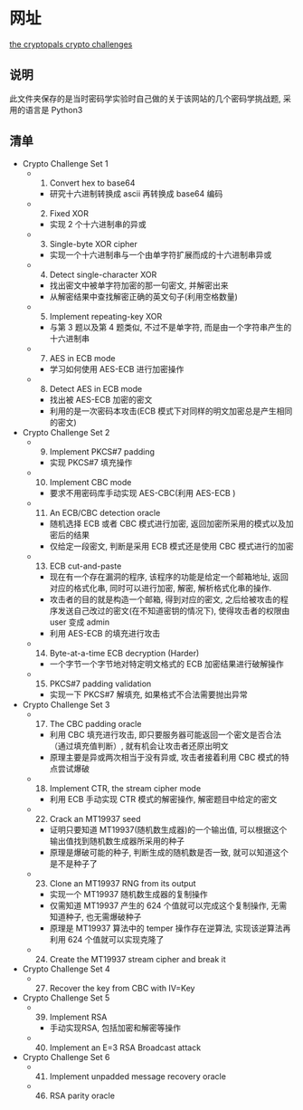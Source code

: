 # 网址
[the cryptopals crypto challenges](https://cryptopals.com/)

## 说明
此文件夹保存的是当时密码学实验时自己做的关于该网站的几个密码学挑战题, 采用的语言是 Python3

## 清单
* Crypto Challenge Set 1
    * 1. Convert hex to base64
        * 研究十六进制转换成 ascii 再转换成 base64 编码
    * 2. Fixed XOR
        * 实现 2 个十六进制串的异或
    * 3. Single-byte XOR cipher
        * 实现一个十六进制串与一个由单字符扩展而成的十六进制串异或
    * 4. Detect single-character XOR
        * 找出密文中被单字符加密的那一句密文, 并解密出来
        * 从解密结果中查找解密正确的英文句子(利用空格数量)
    * 5. Implement repeating-key XOR
        * 与第 3 题以及第 4 题类似, 不过不是单字符, 而是由一个字符串产生的十六进制串
    * 7. AES in ECB mode
        * 学习如何使用 AES-ECB 进行加密操作
    * 8. Detect AES in ECB mode
        * 找出被 AES-ECB 加密的密文
        * 利用的是一次密码本攻击(ECB 模式下对同样的明文加密总是产生相同的密文)
* Crypto Challenge Set 2
    * 9. Implement PKCS#7 padding
        * 实现 PKCS#7 填充操作
    * 10. Implement CBC mode
        * 要求不用密码库手动实现 AES-CBC(利用 AES-ECB )
    * 11. An ECB/CBC detection oracle
        * 随机选择 ECB 或者 CBC 模式进行加密, 返回加密所采用的模式以及加密后的结果
        * 仅给定一段密文, 判断是采用 ECB 模式还是使用 CBC 模式进行的加密
    * 13. ECB cut-and-paste
        * 现在有一个存在漏洞的程序, 该程序的功能是给定一个邮箱地址, 返回对应的格式化串, 同时可以进行加密, 解密, 解析格式化串的操作.
        * 攻击者的目的就是构造一个邮箱, 得到对应的密文, 之后给被攻击的程序发送自己改过的密文(在不知道密钥的情况下), 使得攻击者的权限由 user 变成 admin
        * 利用 AES-ECB 的填充进行攻击
    * 14. Byte-at-a-time ECB decryption (Harder)
        * 一个字节一个字节地对特定明文格式的 ECB 加密结果进行破解操作
    * 15. PKCS#7 padding validation
        * 实现一下 PKCS#7 解填充, 如果格式不合法需要抛出异常
* Crypto Challenge Set 3
    * 17. The CBC padding oracle
        * 利用 CBC 填充进行攻击, 即只要服务器可能返回一个密文是否合法（通过填充值判断）, 就有机会让攻击者还原出明文
        * 原理主要是异或两次相当于没有异或, 攻击者接着利用 CBC 模式的特点尝试爆破
    * 18. Implement CTR, the stream cipher mode
        * 利用 ECB 手动实现 CTR 模式的解密操作, 解密题目中给定的密文
    * 22. Crack an MT19937 seed
        * 证明只要知道 MT19937(随机数生成器)的一个输出值, 可以根据这个输出值找到随机数生成器所采用的种子
        * 原理是爆破可能的种子, 判断生成的随机数是否一致, 就可以知道这个是不是种子了
    * 23. Clone an MT19937 RNG from its output
        * 实现一个 MT19937 随机数生成器的复制操作
        * 仅需知道 MT19937 产生的 624 个值就可以完成这个复制操作, 无需知道种子, 也无需爆破种子
        * 原理是 MT19937 算法中的 temper 操作存在逆算法, 实现该逆算法再利用 624 个值就可以实现克隆了
    * 24. Create the MT19937 stream cipher and break it
* Crypto Challenge Set 4
    * 27. Recover the key from CBC with IV=Key
* Crypto Challenge Set 5
    * 39. Implement RSA
        * 手动实现RSA, 包括加密和解密等操作
    * 40. Implement an E=3 RSA Broadcast attack
* Crypto Challenge Set 6
    * 41. Implement unpadded message recovery oracle
    * 46. RSA parity oracle
